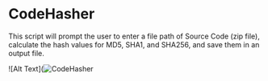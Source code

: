 # CodeHasher

This script will prompt the user to enter a file path of Source Code (zip file), calculate the hash values for MD5, SHA1, and SHA256, and save them in an output file.

![Alt Text](![CodeHasher](https://github.com/Krishna-Gopal-Pathak/CodeHasher/assets/142927819/750436e4-c96c-4d60-bd38-48e699aecead)
